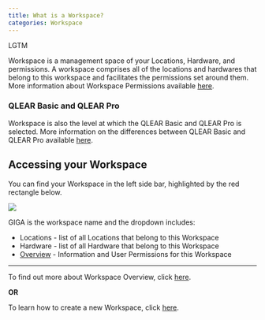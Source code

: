 ```yaml
---
title: What is a Workspace?
categories: Workspace
---
```

LGTM

Workspace is a management space of your Locations, Hardware, and permissions. A workspace comprises all of the locations and hardwares that belong to this workspace and facilitates the permissions set around them. More information about Workspace Permissions available [here](/Workspace-User-Permission).

### QLEAR Basic and QLEAR Pro

Workspace is also the level at which the QLEAR Basic and QLEAR Pro is selected. More information on the differences between QLEAR Basic and QLEAR Pro available [here](/Basic-vs.-Pro).

## Accessing your Workspace

You can find your Workspace in the left side bar, highlighted by the red rectangle below. 

![](https://cloud.githubusercontent.com/assets/26155270/23688895/19bc34c6-03f2-11e7-80da-3c4e5a4932ad.jpg)

GIGA is the workspace name and the dropdown includes:

- Locations - list of all Locations that belong to this Workspace
- Hardware - list of all Hardware that belong to this Workspace
- [Overview](/Workspace-Overview) - Information and User Permissions for this Workspace

----------

To find out more about Workspace Overview, click [here](/Workspace-Overview).  

**OR**
  
To learn how to create a new Workspace, click [here](/Create-a-Workspace).

